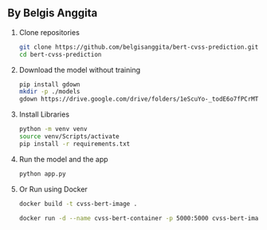 ## By Belgis Anggita 

1. Clone repositories
    ```bash
    git clone https://github.com/belgisanggita/bert-cvss-prediction.git
    cd bert-cvss-prediction
    ```
2. Download the model without training
    ```bash
    pip install gdown
    mkdir -p ./models
    gdown https://drive.google.com/drive/folders/1eScuYo-_todE6o7fPCrMTZHcxokb-syU -O models --folder
    ```

3. Install Libraries
    ```bash
    python -m venv venv
    source venv/Scripts/activate
    pip install -r requirements.txt
    ```
4. Run the model and the app
    ```bash
    python app.py
    ```

5. Or Run using Docker
    ```bash
    docker build -t cvss-bert-image .
    ```
    ```bash
    docker run -d --name cvss-bert-container -p 5000:5000 cvss-bert-image
    ```

    
    
